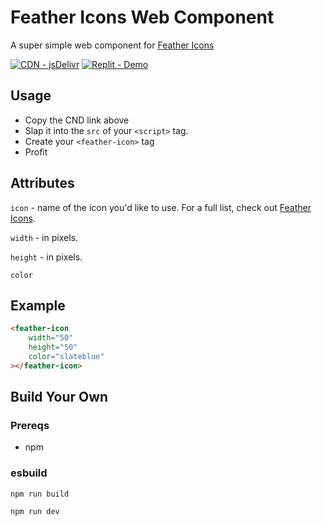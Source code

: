 # Feather Icons Web Component
A super simple web component for [Feather Icons](https://feathericons.com/)

[![CDN - jsDelivr](https://img.shields.io/static/v1?label=CDN&message=jsDelivr&color=%23ff5626&logo=jsDelivr&logoColor=%23ff5626)](https://cdn.jsdelivr.net/gh/aboxofsox/feather-icon-web-component@0.2.0/dist/feather-icon-wc.js)
[![Replit - Demo](https://img.shields.io/badge/Replit-Demo-1d2333?logo=replit&logoColor=667881)](https://replit.com/@aboxofsox/feather-icons-web-comonent)

## Usage
- Copy the CND link above
- Slap it into the `src` of your `<script>` tag.
- Create your `<feather-icon>` tag
- Profit


## Attributes
`icon` - name of the icon you'd like to use. For a full list, check out [Feather Icons](https://feathericons.com/).

`width` - in pixels.

`height` - in pixels.

`color`


## Example

```html
<feather-icon
    width="50"
    height="50"
    color="slateblue"
></feather-icon>
```
## Build Your Own

### Prereqs
- npm

### esbuild
`npm run build`

`npm run dev`
